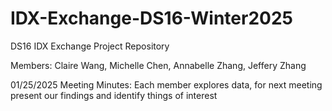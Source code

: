 # IDX-Exchange-DS16-Winter2025
DS16 IDX Exchange Project Repository

Members: Claire Wang, Michelle Chen, Annabelle Zhang, Jeffery Zhang

01/25/2025 Meeting Minutes:
Each member explores data, for next meeting present our findings and identify things of interest

